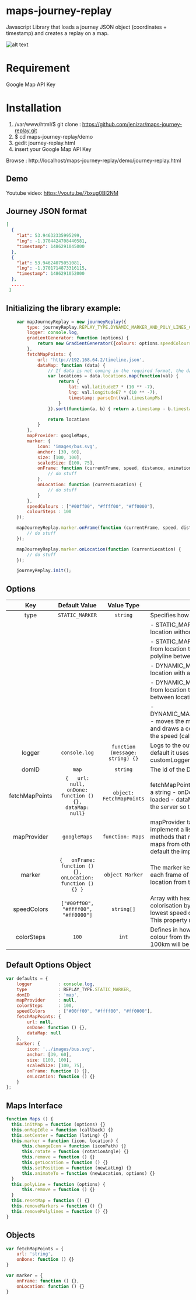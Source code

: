 # maps-journey-replay
Javascript Library that loads a journey JSON object (coordinates + timestamp) and creates a replay on a map.

![alt text](https://github.com/jenizar/maps-journey-replay/blob/master/demo/images/Screenshot.png)

# Requirement
Google Map API Key

# Installation
1. /var/www/html/$ git clone : https://github.com/jenizar/maps-journey-replay.git 
2. $ cd maps-journey-replay/demo
3. gedit journey-replay.html
4. insert your Google Map API Key
<script src="https://maps.googleapis.com/maps/api/js?key=YOUR_API_KEY&amp;libraries=geometry&amp;callback=initMap"></script>

Browse : http://localhost/maps-journey-replay/demo/journey-replay.html

## Demo

Youtube video:
https://youtu.be/7bxug0BI2NM

## Journey JSON format

```JSON
[
  {
    "lat": 53.94632335995299,
    "lng": -1.3704424708440581,
    "timestamp": 1486291045000
  },
  {
    "lat": 53.94624075051081,
    "lng": -1.3701714873316115,
    "timestamp": 1486291052000
  },
  .....
 ]
```

## Initializing the library example:

```javascript
    var mapJourneyReplay = new journeyReplay({
        type: journeyReplay.REPLAY_TYPE.DYNAMIC_MARKER_AND_POLY_LINES_COLORED_BY_SPEED,
        logger: console.log,
        gradientGenerator: function (options) {
            return new GradientGenerator({colours: options.speedColours, steps: options.steps}).hex()
        },
        fetchMapPoints: {
            url: 'http://192.168.64.2/timeline.json',
            dataMap: function (data) {
                // If data is not coming in the required format, the dataMap will be used for transforming the data
                var locations = data.locations.map(function(val) {
                    return {
                        lat: val.latitudeE7 * (10 ** -7),
                        lng: val.longitudeE7 * (10 ** -7),
                        timestamp: parseInt(val.timestampMs)
                    }
                }).sort(function(a, b) { return a.timestamp - b.timestamp })

                return locations
            }
        },
        mapProvider: googleMaps,
        marker: {
            icon: 'images/bus.svg',
            anchor: [39, 60],
            size: [100, 100],
            scaledSize: [100, 75],
            onFrame: function (currentFrame, speed, distance, animationHandler) {
                // do stuff
            },
            onLocation: function (currentLocation) {
                // do stuff
            }
        },
        speedColours : ["#00ff00", "#ffff00", "#ff0000"],
        colourSteps : 100
    });

    mapJourneyReplay.marker.onFrame(function (currentFrame, speed, distance, animationHandler) {
        // do stuff
    });

    mapJourneyReplay.marker.onLocation(function (currentLocation) {
        // do stuff
    });

    journeyReplay.init();
```

## Options

|       Key      |                         Default Value                         |            Value Type           | Description                                                                                                                                                                                                                                                                              |
|:--------------:|:-------------------------------------------------------------:|:-------------------------------:|------------------------------------------------------------------------------------------------------------------------------------------------------------------------------------------------------------------------------------------------------------------------------------------|
|      type      |                        `STATIC_MARKER`                        |             `string`            | Specifies how to replay the journey. There are 5 replay types:                                                                                                                                                                                                                           |
|                |                                                               |                                 | - STATIC_MARKER - moves the marker from location to location without any animation                                                                                                                                                                                                       |
|                |                                                               |                                 | - STATIC_MARKER_AND_POLY_LINES - jumps the marker from location to location without any animation and draws a polyline between locations                                                                                                                                                 |
|                |                                                               |                                 | - DYNAMIC_MARKER - moves the marker from location to location with animation                                                                                                                                                                                                             |
|                |                                                               |                                 | - DYNAMIC_MARKER_AND_POLY_LINES - moves the marker from location to location with animation and draws a polyline between locations                                                                                                                                                       |
|                |                                                               |                                 | - DYNAMIC_MARKER_AND_POLY_LINES_COLORED_BY_SPEED - moves the marker from location to location with animation and draws a colorized polyline between locations based on the speed (calculated from the timestamp)                                                                         |
|     logger     |                         `console.log`                         | `function (message: string) {}` | Logs to the output informations useful for debugging. By default it uses console.log, other options are: - null - customLogger(message: string)                                                                                                                                          |
|      domID     |                             `map`                             |             `string`            | The id of the DOM element where the map is loaded.                                                                                                                                                                                                                                       |
| fetchMapPoints |  `{   url: null,   onDone: function () {},   dataMap: null}`  |     `object: FetchMapPoints`    | fetchMapPoints is an object that has 3 properties:  - url that is a string - onDone which is called after the JSON has been loaded - dataMap for transforming the JSON received from the server so that the library can understand it                                                    |
|   mapProvider  |                          `googleMaps`                         |         `function: Maps`        | mapProvider takes a constructor function that must implement a list of methods See `Maps interface` to see all the methods that needs implemented. By using this interface maps from other providers can be implemented as well. By default the implemented interface is for googleMaps. |
|     marker     | `{   onFrame: function () {},   onLocation: function () {} }` |         `object Marker`         | The marker key contains 2 callbacks: - onFrame, called for each frame of the animation - onLocation, called for each location from the JSON file                                                                                                                                         |
|   speedColors  |              `["#00ff00", "#ffff00", "#ff0000"]`              |            `string[]`           | Array with hex colours that represents the polyline colorisation by speed. The first element in the array is the lowest speed colour and the last is the highest speed colour. This property must be used with the colourSteps option.                                                   |
|   colorSteps   |                             `100`                             |              `int`              | Defines in how many steps you can get the highest speed colour from the lowest. Each step represents 1km, so after 100km will be used the highest speed colour.                                                                                                                          |

## Default Options Object

```javascript
var defaults = {
    logger          : console.log,
    type            : REPLAY_TYPE.STATIC_MARKER,
    domID           : 'map',
    mapProvider     : null,
    colorSteps      : 100,
    speedColors     : ["#00ff00", "#ffff00", "#ff0000"],
    fetchMapPoints: {
        url: null,
        onDone: function () {},
        dataMap: null
    },
    marker: {
        icon: '../images/bus.svg',
        anchor: [39, 60],
        size: [100, 100],
        scaledSize: [100, 75],
        onFrame: function () {},
        onLocation: function () {}
    }
};
```

## Maps Interface

```javascript
function Maps () {
  this.initMap = function (options) {}
  this.onMapIdle = function (callback) {}
  this.setCenter = function (latLng) {}
  this.marker = function (icon, location) {
      this.changeIcon = function (iconPath) {}
      this.rotate = function (rotationAngle) {}
      this.remove = function () {}
      this.getLocation = function () {}
      this.setPosition = function (newLatLng) {}
      this.animateTo = function (newLocation, options) {}
  }
  this.polyLine = function (options) {
      this.remove = function () {}
  }
  this.resetMap = function () {}
  this.removeMarkers = function () {}
  this.removePolylines = function () {}
}
```

## Objects

```javascript
var fetchMapPoints = {
    url: 'string',
    onDone: function () {}
}

var marker = {
    onFrame: function () {},
    onLocation: function () {}
}
```
